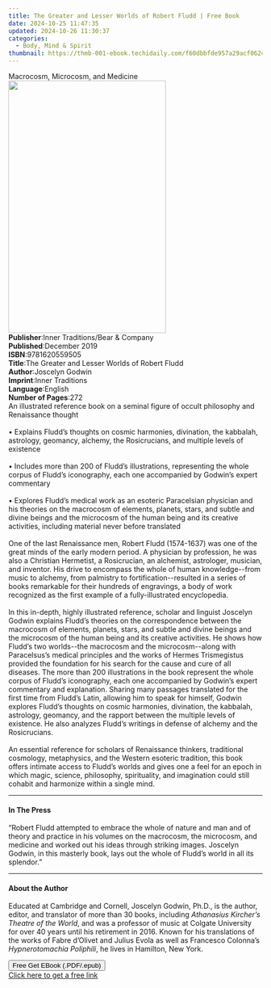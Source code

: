 ```yaml
---
title: The Greater and Lesser Worlds of Robert Fludd | Free Book
date: 2024-10-25 11:47:35
updated: 2024-10-26 11:30:37
categories:
  - Body, Mind & Spirit
thumbnail: https://thmb-001-ebook.techidaily.com/f60dbbfde957a29acf06249dcf90d6425682048fd9a2c444692c13c5b5d78d25.jpg
---
```

<main id="book-container">
  <div class="flex flex-col">
    <div class="book-brief flex-1 py-6 px-4 sm:p-6 md:py-10 md:px-8">
      <!-- brief-->
      <div class="book-brief-main">Macrocosm, Microcosm, and Medicine</div>
    </div>
    <div
      class="book-meta-info flex-1 grid gap-4 col-start-1 col-end-3 row-start-1 sm:mb-6 sm:grid-cols-4 lg:gap-6 lg:col-start-2 lg:row-end-6 lg:row-span-6 lg:mb-0"
    >
      <div
        class="book-meta-info-left place-content-center mt-4 p-4 text-sm leading-6 col-start-2 col-span-2 dark:text-slate-400"
      >
        <img
          class="w-full h-500 object-cover rounded-lg sm:h-255 sm:col-span-2 lg:col-span-full"
          src="https://img-001-ebook.techidaily.com/2df1fb025b9e9c3d5ffd0e3c36f1d36de885e53f55b859eca8af4213f3223ff0.jpg"
          alt=""
          width="312"
          height="500"
        />
      </div>
      <div
        class="book-meta-info-right mt-2 col-start-1 row-start-2 col-span-3 self-center"
      >
        <!-- meta data  -->
        <div class="flex flex-col px-4 md:px-8">
          <div class="flex-1">
            <strong>Publisher</strong>:<span class="px-2"
              >Inner Traditions/Bear &amp; Company</span
            >
          </div>
          <div class="flex-1">
            <strong>Published</strong>:<span class="px-2">December 2019</span>
          </div>
          <div class="flex-1">
            <strong>ISBN</strong>:<span class="px-2">9781620559505</span>
          </div>
          <div class="flex-1">
            <strong>Title</strong>:<span class="px-2"
              >The Greater and Lesser Worlds of Robert Fludd</span
            >
          </div>
          <div class="flex-1">
            <strong>Author</strong>:<span class="px-2">Joscelyn Godwin</span>
          </div>
          <div class="flex-1">
            <strong>Imprint</strong>:<span class="px-2">Inner Traditions</span>
          </div>
          <div class="flex-1">
            <strong>Language</strong>:<span class="px-2">English</span>
          </div>
          <div class="flex-1">
            <strong>Number of Pages</strong>:<span class="px-2">272</span>
          </div>
        </div>
      </div>
    </div>
    <div class="book-description flex-1 py-6 px-4 sm:p-6 md:py-10 md:px-8">
      <div class="book-description-main">
        <div accordion-content="" id="description">
          An illustrated reference book on a seminal figure of occult philosophy
          and Renaissance thought <br /><br />• Explains Fludd’s thoughts on
          cosmic harmonies, divination, the kabbalah, astrology, geomancy,
          alchemy, the Rosicrucians, and multiple levels of existence
          <br /><br />• Includes more than 200 of Fludd’s illustrations,
          representing the whole corpus of Fludd’s iconography, each one
          accompanied by Godwin’s expert commentary <br /><br />• Explores
          Fludd’s medical work as an esoteric Paracelsian physician and his
          theories on the macrocosm of elements, planets, stars, and subtle and
          divine beings and the microcosm of the human being and its creative
          activities, including material never before translated <br /><br />One
          of the last Renaissance men, Robert Fludd (1574-1637) was one of the
          great minds of the early modern period. A physician by profession, he
          was also a Christian Hermetist, a Rosicrucian, an alchemist,
          astrologer, musician, and inventor. His drive to encompass the whole
          of human knowledge--from music to alchemy, from palmistry to
          fortification--resulted in a series of books remarkable for their
          hundreds of engravings, a body of work recognized as the first example
          of a fully-illustrated encyclopedia. <br /><br />In this in-depth,
          highly illustrated reference, scholar and linguist Joscelyn Godwin
          explains Fludd’s theories on the correspondence between the macrocosm
          of elements, planets, stars, and subtle and divine beings and the
          microcosm of the human being and its creative activities. He shows how
          Fludd’s two worlds--the macrocosm and the microcosm--along with
          Paracelsus’s medical principles and the works of Hermes Trismegistus
          provided the foundation for his search for the cause and cure of all
          diseases. The more than 200 illustrations in the book represent the
          whole corpus of Fludd’s iconography, each one accompanied by Godwin’s
          expert commentary and explanation. Sharing many passages translated
          for the first time from Fludd’s Latin, allowing him to speak for
          himself, Godwin explores Fludd’s thoughts on cosmic harmonies,
          divination, the kabbalah, astrology, geomancy, and the rapport between
          the multiple levels of existence. He also analyzes Fludd’s writings in
          defense of alchemy and the Rosicrucians. <br /><br />An essential
          reference for scholars of Renaissance thinkers, traditional cosmology,
          metaphysics, and the Western esoteric tradition, this book offers
          intimate access to Fludd’s worlds and gives one a feel for an epoch in
          which magic, science, philosophy, spirituality, and imagination could
          still cohabit and harmonize within a single mind.
        </div>
        <div class="accordion-fader"></div>
      </div>
    </div>
    <div class="book-excerpts flex-1 py-6 px-4 sm:p-6 md:py-10 md:px-8">
      <!-- excerpts-->
      <div class="book-excerpts-main">
        <hr />
        <h4 class="placeholder placeholder-heading">
          <span>In The Press</span>
        </h4>
        <p>
          “Robert Fludd attempted to embrace the whole of nature and man and of
          theory and practice in his volumes on the macrocosm, the microcosm,
          and medicine and worked out his ideas through striking images.
          Joscelyn Godwin, in this masterly book, lays out the whole of Fludd’s
          world in all its splendor.”
        </p>
      </div>
    </div>
    <div class="book-about-author flex-1 py-6 px-4 sm:p-6 md:py-10 md:px-8">
      <!-- about author-->
      <div class="book-main-author-main">
        <hr />
        <h4 class="placeholder placeholder-heading">
          <span>About the Author</span>
        </h4>
        <p>
          Educated at Cambridge and Cornell, Joscelyn Godwin, Ph.D., is the
          author, editor, and translator of more than 30 books, including
          <i>Athanasius Kircher’s Theatre of the World</i>, and was a professor
          of music at Colgate University for over 40 years until his retirement
          in 2016. Known for his translations of the works of Fabre d’Olivet and
          Julius Evola as well as Francesco Colonna’s
          <i>Hypnerotomachia Poliphili</i>, he lives in Hamilton, New York.
        </p>
      </div>
    </div>
    <div class="book-free-get flex-1 py-6 px-4 sm:p-6 md:py-10 md:px-8">
      <button
        id="btn-free-get"
        class="bg-blue-500 hover:bg-blue-700 text-white font-bold py-2 px-4 rounded"
      >
        Free Get EBook (.PDF/.epub)
      </button>
      <div id="countdown-display" class="px-2 text-lg mt-2"></div>
      <a
        id="free-link"
        class="hidden bg-blue-500 hover:bg-blue-700 text-white font-bold py-2 px-4 rounded"
        href="https://www.ebooks.com/en-us/book/209645586/the-greater-and-lesser-worlds-of-robert-fludd/joscelyn-godwin/"
        target="_blank"
        >Click here to get a free link</a
      >
    </div>
    <script>
      let countdownTime = 0;
      let countdownInterval = null;
      document
        .getElementById('btn-free-get')
        .addEventListener('click', startCountdown);
      function startCountdown() {
        countdownTime = new Date().getTime() + 60000 * 3;
        countdownInterval = setInterval(updateCountdown, 1000);
        document.getElementById('btn-free-get').disabled = true;
        document
          .getElementById('btn-free-get')
          .classList.add('bg-gray-500', 'cursor-not-allowed');
      }
      function updateCountdown() {
        let currentTime = new Date().getTime();
        let timeLeft = countdownTime - currentTime;
        let secondsLeft = Math.floor(timeLeft / 1000);
        document.getElementById('countdown-display').innerHTML =
          `Remaining time: ${secondsLeft} seconds.`;
        if (secondsLeft <= 0) {
          clearInterval(countdownInterval);
          document.getElementById('btn-free-get').classList.add('hidden');
          document.getElementById('free-link').classList.remove('hidden');
          document.getElementById('countdown-display').innerHTML = '';
        }
      }
    </script>
  </div>
</main>
